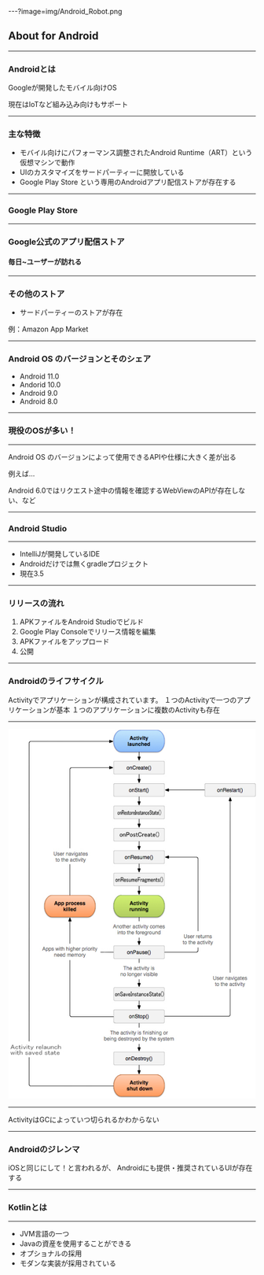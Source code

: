 ---?image=img/Android_Robot.png
## About for Android

---

### Androidとは

Googleが開発したモバイル向けOS

現在はIoTなど組み込み向けもサポート

------------------------------------------------------

### 主な特徴

- モバイル向けにパフォーマンス調整されたAndroid Runtime（ART）という仮想マシンで動作
- UIのカスタマイズをサードパーティーに開放している
- Google Play Store という専用のAndroidアプリ配信ストアが存在する

---

### Google Play Store

---

### Google公式のアプリ配信ストア

#### 毎日~ユーザーが訪れる

---

### その他のストア

- サードパーティーのストアが存在

例：Amazon App Market

---

### Android OS のバージョンとそのシェア

- Android 11.0
- Andorid 10.0
- Android 9.0
- Android 8.0

---

### 現役のOSが多い！

---

Android OS のバージョンによって使用できるAPIや仕様に大きく差が出る

例えば...

Android 6.0ではリクエスト途中の情報を確認するWebViewのAPIが存在しない、など

---

### Android Studio

---

- IntelliJが開発しているIDE
- Androidだけでは無くgradleプロジェクト
- 現在3.5

---

### リリースの流れ

1. APKファイルをAndroid Studioでビルド
2. Google Play Consoleでリリース情報を編集
3. APKファイルをアップロード
4. 公開

---

### Androidのライフサイクル

Activityでアプリケーションが構成されています。
１つのActivityで一つのアプリケーションが基本
１つのアプリケーションに複数のActivityも存在

---

![ライフサイクル画像](img/android_jitsumu2_6.jpg)

---

ActivityはGCによっていつ切られるかわからない

---

### Androidのジレンマ

iOSと同じにして！と言われるが、
Androidにも提供・推奨されているUIが存在する

---

### Kotlinとは

---

- JVM言語の一つ
- Javaの資産を使用することができる
- オプショナルの採用
- モダンな実装が採用されている
